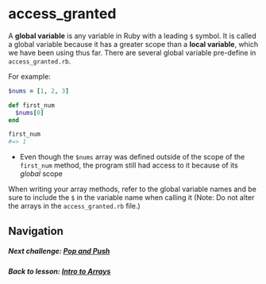 # access_granted
A **global variable** is any variable in Ruby with a leading `$` symbol. It is called a global variable because it has a greater scope than a   **local variable**, which we have been using thus far. There are several global variable pre-define in `access_granted.rb`.  

For example:  
```ruby
$nums = [1, 2, 3]

def first_num
  $nums[0]
end

first_num
#=> 1
``` 
- Even though the `$nums` array was defined outside of the scope of the `first_num` method, the program still had access to it because of its *global* scope  

When writing your array methods, refer to the global variable names and be sure to include the `$` in the variable name when calling it (Note: Do not alter the arrays in the `access_granted.rb` file.)  

## Navigation  
##### Next challenge: [Pop and Push](https://github.com/Coderdotnew/intro_web_apps_dgm/tree/master/05_class/01_intro_to_arrays/code/03_pop_n_push)
##### Back to lesson: [Intro to Arrays](https://github.com/Coderdotnew/intro_web_apps_dgm/tree/master/05_class/01_intro_to_arrays)  